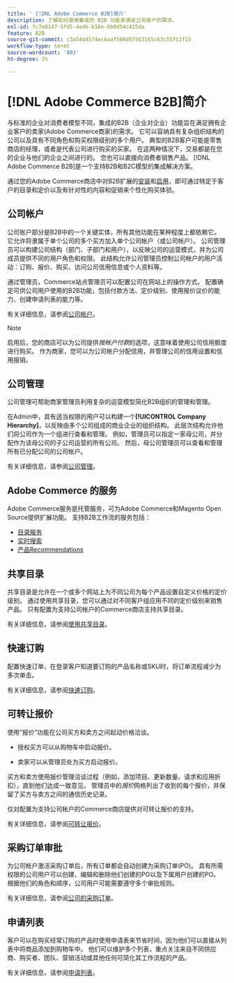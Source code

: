 ```yaml
---
title: ' [!DNL Adobe Commerce B2B]简介'
description: 了解如何使用集成的 B2B 功能来满足公司客户的需求。
exl-id: fc7e8147-5fd5-4e4b-b16e-0b0d54c415da
feature: B2B
source-git-commit: c3a54d4574ec6aaf580d97563165c63c55711f15
workflow-type: tm+mt
source-wordcount: '803'
ht-degree: 2%

---
```


# [!DNL Adobe Commerce B2B]简介

与标准的企业对消费者模型不同，集成的B2B（企业对企业）功能旨在满足拥有企业客户的卖家(Adobe Commerce商家)的需求。 它可以容纳具有复杂组织结构的公司以及具有不同角色和购买权限级别的多个用户。 典型的B2B客户可能是零售商店的经理，或者是代表公司进行购买的买家。 在这两种情况下，交易都是在您的企业与他们的企业之间进行的。 您也可以直接向消费者销售产品。 [!DNL Adobe Commerce B2B]是一个支持B2B和B2C模型的集成解决方案。

通过您的Adobe Commerce商店中对B2B扩展的[安装](install.md)和[启用](enable-basic-features.md)，即可通过特定于客户的目录和定价以及有针对性的内容和促销来个性化购买体验。

## 公司帐户

公司账户部分是B2B中的一个关键实体，所有其他功能在某种程度上都依赖它。 它允许将隶属于单个公司的多个买方加入单个公司帐户（或公司帐户）。 公司管理员可以构建公司结构（部门、子部门和用户），以反映公司的运营模式，并为公司成员提供不同的用户角色和权限。 此结构允许公司管理员控制公司帐户的用户活动：订购、报价、购买、访问公司信用信息或个人资料等。

通过管理员，Commerce站点管理员可以配置公司在网站上的操作方式。 配置确定可供公司用户使用的B2B功能，包括付款方法、定价级别、使用报价议价的能力、创建申请列表的能力等。

有关详细信息，请参阅[公司帐户](account-companies.md)。

>[!NOTE]
>
>启用后，您的商店可以为公司提供&#x200B;_按帐户付款_&#x200B;的选项，这意味着使用公司信用额度进行购买。 作为商家，您可以为公司帐户分配信用，并管理公司的信用设置和信用报销。

## 公司管理

公司管理可帮助商家管理员利用复杂的运营模型简化B2B组织的管理和管理。

在Admin中，具有适当权限的用户可以构建一个&#x200B;**[!UICONTROL Company Hierarchy]**，以反映由多个公司组成的商业企业的组织结构。 此层次结构允许他们将公司作为一个组进行查看和管理。 例如，管理员可以指定一家母公司，并分配作为该母公司的子公司运营的所有公司。 然后，母公司管理员可以查看和管理所有已分配公司的公司帐户。

有关详细信息，请参阅[公司管理](manage-companies.md)。

## Adobe Commerce 的服务

Adobe Commerce服务是托管服务，可为Adobe Commerce和Magento Open Source提供扩展功能。 支持B2B工作流的服务包括：

* [目录服务](https://experienceleague.adobe.com/docs/commerce-merchant-services/catalog-service/guide-overview.html)
* [实时搜索](https://experienceleague.adobe.com/docs/commerce-merchant-services/live-search/guide-overview.html)
* [产品Recommendations](https://experienceleague.adobe.com/docs/commerce-merchant-services/product-recommendations/guide-overview.html)

## 共享目录

共享目录是允许在一个或多个网站上为不同公司为每个产品设置自定义价格的定价级别。 通过使用共享目录，您可以通过对不同客户组应用不同的定价级别来销售产品。 只有配置为支持公司帐户的Commerce商店支持共享目录。

有关详细信息，请参阅[使用共享目录](catalog-shared.md)。

## 快速订购

配置快速订单，在登录客户知道要订购的产品名称或SKU时，将订单流程减少为多次单击。

有关详细信息，请参阅[快速订购](quick-order.md)。

## 可转让报价

使用“报价”功能在公司买方和卖方之间起动价格洽谈。

* 授权买方可以从购物车中启动报价。

* 卖家可以从管理员处为买方启动报价。

买方和卖方使用报价管理洽谈过程（例如，添加项目、更新数量、请求和应用折扣），直到他们达成一致意见。 管理员中的&#x200B;_报价_&#x200B;网格列出了收到的每个报价，并保留了买方与卖方之间的通信历史记录。

仅对配置为支持公司帐户的Commerce商店提供对可转让报价的支持。

有关详细信息，请参阅[可转让报价](quotes.md)。

## 采购订单审批

为公司帐户激活采购订单后，所有订单都会自动创建为采购订单(PO)。 具有所需权限的公司用户可以创建、编辑和删除他们创建的PO以及下属用户创建的PO。 根据他们的角色和顺序，公司用户可能需要遵守多个审批规则。

有关详细信息，请参阅[公司的采购订单](purchase-order-flow.md)。

## 申请列表

客户可以在购买经常订购的产品时使用申请表来节省时间，因为他们可以直接从列表中将商品添加到购物车中。 他们可以维护多个列表，重点关注来自不同供应商、购买者、团队、营销活动或其他任何可简化其工作流程的产品。

有关详细信息，请参阅[申请列表](requisition-lists.md)。
